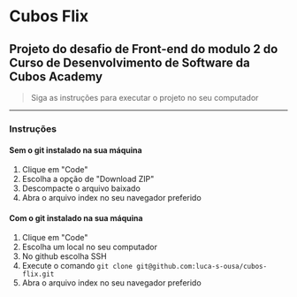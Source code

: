 # Cubos Flix

## Projeto do desafio de Front-end do modulo 2 do Curso de Desenvolvimento de Software da Cubos Academy

> Siga as instruções para executar o projeto no seu computador

---

### Instruções

#### Sem o git instalado na sua máquina

1. Clique em "Code"
2. Escolha a opção de "Download ZIP"
3. Descompacte o arquivo baixado
4. Abra o arquivo index no seu navegador preferido

#### Com o git instalado na sua máquina

1. Clique em "Code"
2. Escolha um local no seu computador
3. No github escolha SSH
4. Execute o comando `git clone git@github.com:luca-s-ousa/cubos-flix.git`
5. Abra o arquivo index no seu navegador preferido
